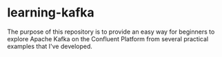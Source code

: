 # learning-kafka

The purpose of this repository is to provide an easy way for beginners to explore Apache Kafka on the Confluent Platform from several practical examples that I've developed.
